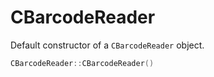 # CBarcodeReader

Default constructor of a `CBarcodeReader` object.

```cpp
CBarcodeReader::CBarcodeReader()
```
